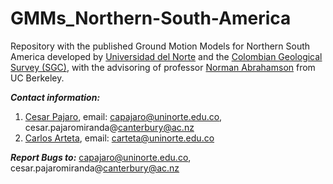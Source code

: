 # GMMs_Northern-South-America

Repository with the published Ground Motion Models for Northern South America developed by [Universidad del Norte](https://www.uninorte.edu.co) and the [Colombian Geological Survey (SGC)](https://www.sgc.gov.co), with the advisoring of professor [Norman Abrahamson](https://ce.berkeley.edu/people/faculty/abrahamson) from UC Berkeley.

***Contact information:***
  1. [Cesar Pajaro](https://profiles.canterbury.ac.nz/Cesar-Pajaro-Miranda), email: capajaro@uninorte.edu.co, cesar.pajaromiranda@canterbury@ac.nz
  2. [Carlos Arteta](https://www.researchgate.net/profile/Carlos-Arteta-3), email: carteta@uninorte.edu.co
  

***Report Bugs to:*** capajaro@uninorte.edu.co, cesar.pajaromiranda@canterbury@ac.nz
